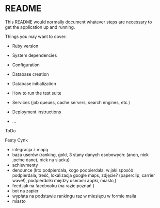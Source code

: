 # README

This README would normally document whatever steps are necessary to get the
application up and running.

Things you may want to cover:

* Ruby version

* System dependencies

* Configuration

* Database creation

* Database initialization

* How to run the test suite

* Services (job queues, cache servers, search engines, etc.)

* Deployment instructions

* ...

ToDo

Featy Cynk
- integracja z mapą
- baza userów (ranking, gold, 3 stany danych osobowych: (anon, nick ,pełne dane),
               nick na slacku)
- achievmenty
- denounce (kto podpierdala, kogo podpierdala, w jaki sposób podpierdala, treść, 
                lokalizacja google maps, zdjęcie? (paperclip, carrier wave!),
                podpierdolki między userami appki, miasto,)
- feed jak na facebooku (na razie poznań )
- bot na zapier
- wypłata na podstawie rankingu raz w miesiącu w formie maila
- miasto
